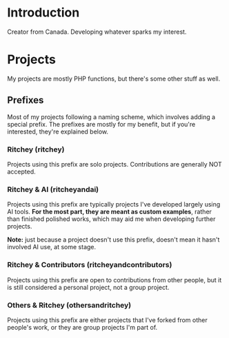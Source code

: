 # Introduction

Creator from Canada. Developing whatever sparks my interest.

# Projects

My projects are mostly PHP functions, but there's some other stuff as well.

## Prefixes

Most of my projects following a naming scheme, which involves adding a special prefix. The prefixes are mostly for my benefit, but if you're interested, they're explained below.

### Ritchey (ritchey)

Projects using this prefix are solo projects. Contributions are generally NOT accepted.

### Ritchey & AI (ritcheyandai)

Projects using this prefix are typically projects I've developed largely using AI tools. **For the most part, they are meant as custom examples**, rather than finished polished works, which may aid me when developing further projects.

**Note:** just because a project doesn't use this prefix, doesn't mean it hasn't involved AI use, at some stage.

### Ritchey & Contributors (ritcheyandcontributors)

Projects using this prefix are open to contributions from other people, but it is still considered a personal project, not a group project.

### Others & Ritchey (othersandritchey)

Projects using this prefix are either projects that I've forked from other people's work, or they are group projects I'm part of.
